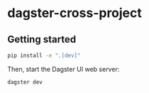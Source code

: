 # dagster-cross-project

## Getting started 

```bash
pip install -e ".[dev]"
```

Then, start the Dagster UI web server:

```bash
dagster dev
```

